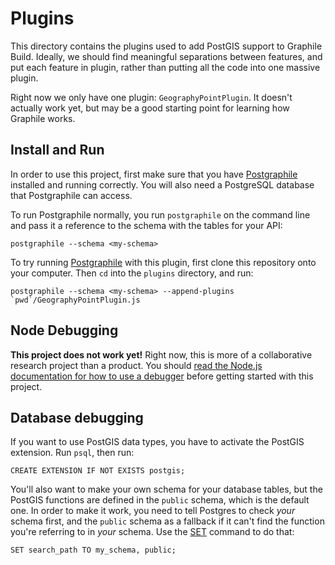 # Plugins

This directory contains the plugins used to add PostGIS support to Graphile
Build. Ideally, we should find meaningful separations between features,
and put each feature in plugin, rather than putting all the code into one
massive plugin.

Right now we only have one plugin: `GeographyPointPlugin`. It doesn't actually
work yet, but may be a good starting point for learning how Graphile works.

## Install and Run

In order to use this project, first make sure that you have
[Postgraphile](https://www.graphile.org/postgraphile/) installed and running
correctly. You will also need a PostgreSQL database that Postgraphile
can access.

To run Postgraphile normally, you run `postgraphile` on the command line
and pass it a reference to the schema with the tables for your API:

```
postgraphile --schema <my-schema>
```

To try running [Postgraphile](https://www.graphile.org/postgraphile/) with
this plugin, first clone this repository onto your computer. Then `cd` into
the `plugins` directory, and run:

```
postgraphile --schema <my-schema> --append-plugins `pwd`/GeographyPointPlugin.js
```

## Node Debugging

**This project does not work yet!** Right now, this is more of a collaborative
research project than a product. You should [read the Node.js documentation
for how to use a debugger](https://nodejs.org/en/docs/inspector/) before
getting started with this project.

## Database debugging

If you want to use PostGIS data types, you have to activate the PostGIS
extension. Run `psql`, then run:

```
CREATE EXTENSION IF NOT EXISTS postgis;
```

You'll also want to make your own schema for your database tables, but
the PostGIS functions are defined in the `public` schema, which is the
default one. In order to make it work, you need to tell Postgres to check
_your_ schema first, and the `public` schema as a fallback if it can't find
the function you're referring to in _your_ schema. Use the
[SET](https://www.postgresql.org/docs/current/static/sql-set.html)
command to do that:

```
SET search_path TO my_schema, public;
```

